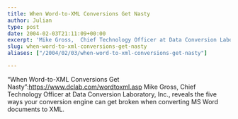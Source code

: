 ```yaml
---
title: When Word-to-XML Conversions Get Nasty
author: Julian
type: post
date: 2004-02-03T21:11:09+00:00
excerpt: 'Mike Gross,  Chief Technology Officer at Data Conversion Laboratory, Inc., reveals the five ways your conversion engine can get broken when converting MS Word documents to XML.'
slug: when-word-to-xml-conversions-get-nasty 
aliases: ["/2004/02/03/when-word-to-xml-conversions-get-nasty"]

---
```

&#8220;When Word-to-XML Conversions Get Nasty&#8221;:https://www.dclab.com/wordtoxml.asp Mike Gross, Chief Technology Officer at Data Conversion Laboratory, Inc., reveals the five ways your conversion engine can get broken when converting MS Word documents to XML.